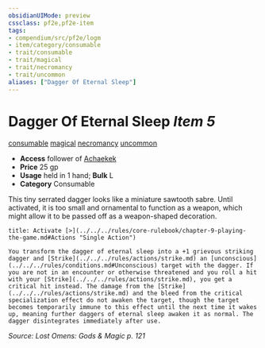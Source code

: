 ```yaml
---
obsidianUIMode: preview
cssclass: pf2e,pf2e-item
tags:
- compendium/src/pf2e/logm
- item/category/consumable
- trait/consumable
- trait/magical
- trait/necromancy
- trait/uncommon
aliases: ["Dagger Of Eternal Sleep"]
---
```

# Dagger Of Eternal Sleep *Item 5*  
[consumable](../../../Rules/traits/consumable.md)  [magical](../../../Rules/traits/magical.md)  [necromancy](../../../Rules/traits/necromancy.md)  [uncommon](../../../Rules/traits/uncommon.md)  

- **Access** follower of [Achaekek](../../setting/deities/achaekek-logm.md)
- **Price** 25 gp
- **Usage** held in 1 hand; **Bulk** L
- **Category** Consumable

This tiny serrated dagger looks like a miniature sawtooth sabre. Until activated, it is too small and ornamental to function as a weapon, which might allow it to be passed off as a weapon-shaped decoration.

```ad-embed-ability
title: Activate [>](../../../rules/core-rulebook/chapter-9-playing-the-game.md#Actions "Single Action")

You transform the dagger of eternal sleep into a +1 grievous striking dagger and [Strike](../../../rules/actions/strike.md) an [unconscious](../../../rules/conditions.md#Unconscious) target with the dagger. If you are not in an encounter or otherwise threatened and you roll a hit with your [Strike](../../../rules/actions/strike.md), you get a critical hit instead. The damage from the [Strike](../../../rules/actions/strike.md) and the bleed from the critical specialization effect do not awaken the target, though the target becomes temporarily immune to this effect until the next time it wakes up, meaning further daggers of eternal sleep awaken it as normal. The dagger disintegrates immediately after use.
```

*Source: Lost Omens: Gods & Magic p. 121*
